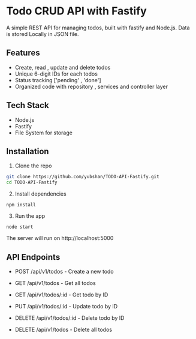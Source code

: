 # Todo CRUD API with Fastify

A simple REST API for managing todos, built with fastify and Node.js. Data is stored Locally in JSON file.


## Features

- Create, read , update and delete todos
- Unique 6-digit IDs for each todos
- Status tracking ['pending' , 'done']
- Organized code with repository , services and controller layer

## Tech Stack

- Node.js
- Fastify
- File System for storage

## Installation

1. Clone the repo

```bash
git clone https://github.com/yubshan/TODO-API-Fastify.git
cd TODO-API-Fastify
```

2. Install dependencies 

`npm install`


3. Run the app

`node start`

The server will run on http://localhost:5000

## API Endpoints

- POST /api/v1/todos - Create a new todo

- GET /api/v1/todos - Get all todos

- GET /api/v1/todos/:id - Get todo by ID
 
- PUT /api/v1/todos/:id - Update todo by ID

- DELETE /api/v1/todos/:id - Delete todo by ID

- DELETE /api/v1/todos - Delete all todos